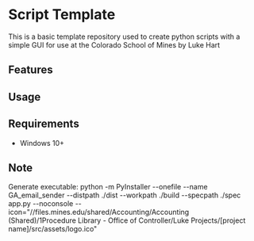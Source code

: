 # Script Template

This is a basic template repository used to create python scripts with a simple GUI for use at the Colorado School of Mines by Luke Hart

## Features



## Usage



## Requirements

- Windows 10+

## Note



Generate executable: python -m PyInstaller --onefile --name GA_email_sender --distpath ./dist --workpath ./build --specpath ./spec app.py --noconsole --icon="//files.mines.edu/shared/Accounting/Accounting (Shared)/1Procedure Library - Office of Controller/Luke Projects/[project name]/src/assets/logo.ico"